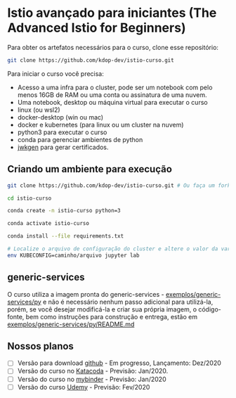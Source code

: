 # Istio avançado para iniciantes (The Advanced Istio for Beginners)

Para obter os artefatos necessários para o curso, clone esse repositório:

```bash
git clone https://github.com/kdop-dev/istio-curso.git
```

Para iniciar o curso você precisa:

* Acesso a uma infra para o cluster, pode ser um notebook com pelo menos 16GB de RAM ou uma conta ou assinatura de uma nuvem.
* Uma notebook, desktop ou máquina virtual para executar o curso
* linux (ou wsl2)
* docker-desktop (win ou mac)
* docker e kubernetes (para linux ou um cluster na nuvem)
* python3 para executar o curso
* conda para gerenciar ambientes de python
* [jwkgen](https://github.com/rakutentech/jwkgen) para gerar certificados.

## Criando um ambiente para execução

```bash
git clone https://github.com/kdop-dev/istio-curso.git # Ou faça um fork e clone o seu repositório

cd istio-curso

conda create -n istio-curso python=3

conda activate istio-curso

conda install --file requirements.txt

# Localize o arquivo de configuração do cluster e altere o valor da variável KUBECONFIG
env KUBECONFIG=caminho/arquivo jupyter lab
```

## generic-services

O curso utiliza a imagem pronta do generic-services - [exemplos/generic-services/py](exemplos/generic-services) e não é necessário nenhum passo adicional para utilizá-la, porém, se você desejar modificá-la e criar sua própria imagem, o código-fonte, bem como instruções para construção e entrega, estão em [exemplos/generic-services/py/README.md](exemplos/generic-service/py/README.md)

## Nossos planos

- [ ] Versão para download [github](https://github.com/kdop-dev/istio-curso) - Em progresso, Lançamento: Dez/2020
- [ ] Versão do curso no [Katacoda](https://www.katacoda.com/) - Previsão: Jan/2020.
- [ ] Versão do curso no [mybinder](https://mybinder.org/) - Previsão: Jan/2020
- [ ] Versão do curso [Udemy](https://udemy.com) - Previsão: Fev/2020
